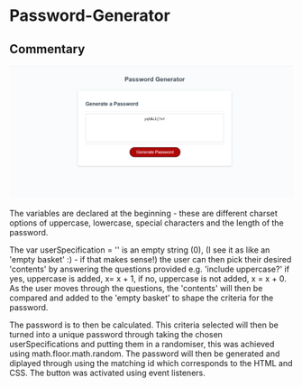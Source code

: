 # Password-Generator

## Commentary 

![screenshot](Images/PwScreen.png)

The variables are declared at the beginning - these are different charset options of uppercase, lowercase, special characters and the length of the password. 

The var userSpecification = '' is an empty string (0), (I see it as like an 'empty basket' :) - if that makes sense!) the user can then pick their desired 'contents' by answering the questions provided e.g. 'include uppercase?' if yes, uppercase is added, x= x + 1, if no, uppercase is not added, x = x + 0. As the user moves through the questions, the 'contents' will then be compared and added to the 'empty basket' to shape the criteria for the password. 

The password is to then be calculated. This criteria selected will then be turned into a unique password through taking the chosen userSpecifications and putting them in a randomiser, this was achieved using math.floor.math.random. The password will then be generated and diplayed through using the matching id which corresponds to the HTML and CSS.  The button was activated using event listeners.

